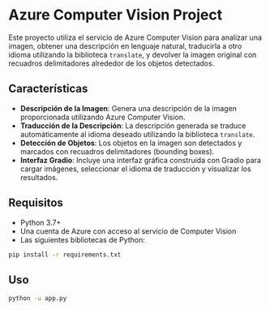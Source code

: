 # Azure Computer Vision Project

Este proyecto utiliza el servicio de Azure Computer Vision para analizar una imagen, obtener una descripción en lenguaje natural, traducirla a otro idioma utilizando la biblioteca `translate`, y devolver la imagen original con recuadros delimitadores alrededor de los objetos detectados.

## Características

- **Descripción de la Imagen**: Genera una descripción de la imagen proporcionada utilizando Azure Computer Vision.
- **Traducción de la Descripción**: La descripción generada se traduce automáticamente al idioma deseado utilizando la biblioteca `translate`.
- **Detección de Objetos**: Los objetos en la imagen son detectados y marcados con recuadros delimitadores (bounding boxes).
- **Interfaz Gradio**: Incluye una interfaz gráfica construida con Gradio para cargar imágenes, seleccionar el idioma de traducción y visualizar los resultados.

## Requisitos

- Python 3.7+
- Una cuenta de Azure con acceso al servicio de Computer Vision
- Las siguientes bibliotecas de Python:

```bash
pip install -r requirements.txt
```

## Uso

```bash
python -u app.py
```
